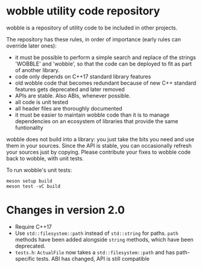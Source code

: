 # wobble utility code repository

wobble is a repository of utility code to be included in other projects.

The repository has these rules, in order of importance (early rules can
override later ones):

 - it must be possible to perform a simple search and replace of the strings
   'WOBBLE' and 'wobble', so that the code can be deployed to fit as part of
   another library.
 - code only depends on C++17 standard library features
 - old wobble code that becomes redundant because of new C++ standard features
   gets deprecated and later removed
 - APIs are stable. Also ABIs, whenever possible.
 - all code is unit tested
 - all header files are thoroughly documented
 - it must be easier to maintain wobble code than it is to manage dependencies
   on an ecosystem of libraries that provide the same funtionality

wobble does not build into a library: you just take the bits you need and use
them in your sources. Since the API is stable, you can occasionally refresh
your sources just by copying. Please contribute your fixes to wobble code back
to wobble, with unit tests.


To run wobble's unit tests:

```shell
meson setup build
meson test -vC build
```


# Changes in version 2.0

* Require C++17
* Use `std::filesystem::path` instead of `std::string` for paths. `path`
  methods have been added alongside `string` methods, which have been
  deprecated.
* `tests.h`: `ActualFile` now takes a `std::filesystem::path` and has
  path-specific tests. ABI has changed, API is still compatible
